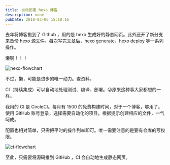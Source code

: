 ```yaml
---
title: 自动部署 hexo 博客
description: none
pubDate: 2018-03-06 15:10:16
---
```


去年将博客搬到了 Github ，用的是 hexo 生成好的静态网页。此外还开了新分支来备份 hexo 源文件。每次写完文章后，hexo generate，hexo deploy 等一系列操作。

懒啊！！！

![hexo-flowchart](http://oerfykrpf.bkt.clouddn.com/hexo-github-flowchart.png)

不过，懒，可能是进步的唯一动力。查资料。

CI（持续集成）可以自动地处理测试、编译、部署。😜原来这种事大家都想的一样。

我用的 CI 是 CircleCI。每月有 1500 的免费构建时间，对于一个博客，够用了。使用 GitHub 账号登录，选择需要自动化的项目，根据提示创建相应的文件，一气呵成。

配置也相对简单，只需把平时的操作列举即可。唯一需要注意的是要有仓库的写权限。

![ci-flowchart](http://oerfykrpf.bkt.clouddn.com/hexo-ci-flowchart.png)

至此，只需要将源码推到 GitHub ，CI 会自动地生成静态网页。



